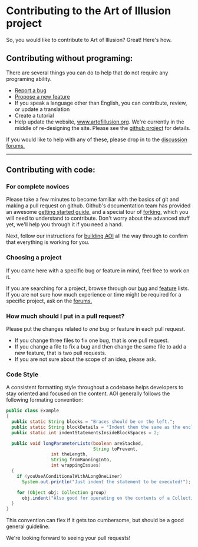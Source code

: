 # Contributing to the Art of Illusion project

So, you would like to contribute to Art of Illusion? Great! Here's how.

## Contributing without programing:

There are several things you can do to help that do not require
any programing ability.

 * [Report a bug](https://sourceforge.net/p/aoi/bugs/)
 * [Propose a new feature](https://sourceforge.net/p/aoi/feature-requests/)
 * If you speak a language other than English, you can contribute,
review, or update a translation
 * Create a tutorial
 * Help update the website, www.artofillusion.org. We're currently in
the middle of re-designing the site. Please see the
[github project](https://github.com/ArtOfIllusion/AOI-website) for
details.

If you would like to help with any of these, please drop in to
the [discussion forums.](https://sourecforge.net/p/aoi/discussion)

------------------------------------------------------

## Contributing with code:

### For complete novices

Please take a few minutes to become familiar with the basics of git
and making a pull request on github. Github's documentation team has
provided an awesome
[getting started guide,](https://guides.github.com/activities/hello-world/)
and a special tour of
[forking,](https://guides.github.com/activities/forking) which you will
need to understand to contribute. Don't worry about the advanced stuff 
yet, we'll help you through it if you need a hand.

Next, follow our instructions for [building AOI](./Building.md) all
the way through to confirm that everything is working for you. 

### Choosing a project

If you came here with a specific bug or feature in mind, feel free to
work on it. 

If you are searching for a project, browse through our
[bug](https://sourceforge.net/p/aoi/bugs) and
[feature](https://sourceforge.net/p/aoi/feature-requests) lists.
If you are not sure how much experience or time might be required
for a specific project, ask on the
[forums.](https://sourceforge.net/p/aoi/discussion)

### How much should I put in a pull request?

Please put the changes related to *one* bug or feature in each pull
request.

 * If you change three files to fix one bug, that is one pull request.
 * If you change a file to fix a bug and then change the same file to
add a new feature, that is two pull requests.
 * If you are not sure about the scope of an idea, please ask.

### Code Style

A consistent formatting style throughout a codebase helps developers
to stay oriented and focused on the content. AOI generally follows the
following formating convention:

```java
public class Example
{
  public static String blocks = "Braces should be on the left.";
  public static String blockDetails = "Indent them the same as the enclosing declaration.";
  public static int indentStatementsInsideBlockSpaces = 2;

  public void longParameterLists(boolean areStacked,
                                 String toPrevent,
				 int theLength,
				 String fromRunningInto,
				 int wrappingIssues)
  {
    if (youUseAConditionalWithALongOneLiner)
      System.out.println("Just indent the statement to be executed!");

    for (Object obj: Collection group)
      obj.indent("Also good for operating on the contents of a Collection");
  }
}
```

This convention can flex if it gets too cumbersome, but should be a
good general guideline.

We're looking forward to seeing your pull requests!
